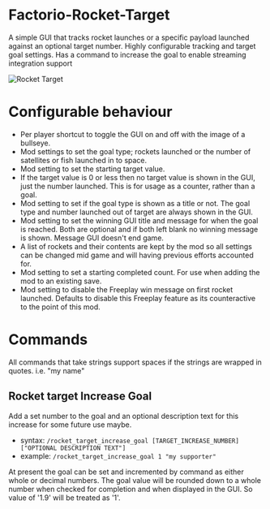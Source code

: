 # Factorio-Rocket-Target

A simple GUI that tracks rocket launches or a specific payload launched against an optional target number. Highly configurable tracking and target goal settings. Has a command to increase the goal to enable streaming integration support

![Rocket Target](https://thumbs.gfycat.com/UglyPlumpHagfish-size_restricted.gif)

Configurable behaviour
================

 - Per player shortcut to toggle the GUI on and off with the image of a bullseye.
 - Mod settings to set the goal type; rockets launched or the number of satellites or fish launched in to space.
 - Mod setting to set the starting target value.
 - If the target value is 0 or less then no target value is shown in the GUI, just the number launched. This is for usage as a counter, rather than a goal.
 - Mod setting to set if the goal type is shown as a title or not. The goal type and number launched out of target are always shown in the GUI.
 - Mod setting to set the winning GUI title and message for when the goal is reached. Both are optional and if both left blank no winning message is shown. Message GUI doesn't end game.
 - A list of rockets and their contents are kept by the mod so all settings can be changed mid game and will having previous efforts accounted for.
 - Mod setting to set a starting completed count. For use when adding the mod to an existing save.
 - Mod setting to disable the Freeplay win message on first rocket launched. Defaults to disable this Freeplay feature as its counteractive to the point of this mod.


Commands
==============

All commands that take strings support spaces if the strings are wrapped in quotes. i.e. "my name"

Rocket target Increase Goal
-------------------

Add a set number to the goal and an optional description text for this increase for some future use maybe.

- syntax: `/rocket_target_increase_goal [TARGET_INCREASE_NUMBER] ["OPTIONAL DESCRIPTION TEXT"]`
- example: `/rocket_target_increase_goal 1 "my supporter"`

At present the goal can be set and incremented by command as either whole or decimal numbers. The goal value will be rounded down to a whole number when checked for completion and when displayed in the GUI. So value of '1.9' will be treated as '1'.
